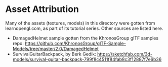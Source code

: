# Asset Attribution

Many of the assets (textures, models) in this directory were gotten from
learnopengl.com, as part of its tutorial series. Other sources are listed here.

- DamagedHelmet sample gotten from the KhronosGroup glTF samples repo:
  https://github.com/KhronosGroup/glTF-Sample-Models/tree/master/2.0/DamagedHelmet
- SurvivalGuitarBackpack, by Berk Gedik:
  https://sketchfab.com/3d-models/survival-guitar-backpack-799f8c4511f84fab8c3f12887f7e6b36
